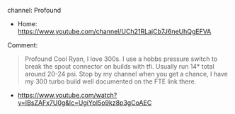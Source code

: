 channel: Profound
- Home: https://www.youtube.com/channel/UCh21RLajCb7J6neUhQgEFVA

Comment:
>Profound
>Cool Ryan, I love 300s. I use a hobbs pressure switch to break the spout connector on builds with tfi. Usually run 14* total around 20-24 psi. Stop by my channel when you get a chance, I have my 300 turbo build well documented on the FTE link there.
- https://www.youtube.com/watch?v=IBsZAFx7U0g&lc=UgiYpI5o9kz8p3gCoAEC
